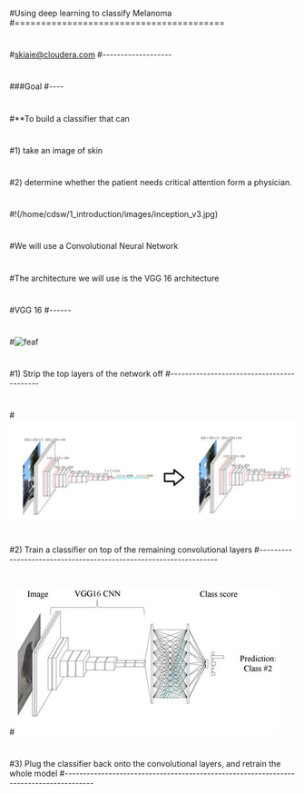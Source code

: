 

#Using deep learning to classify Melanoma
#========================================
#
#skiaie@cloudera.com
#-------------------
#
# 
#  
# 
#  
#
###Goal
#----
#
#**To build a classifier that can  
#  
#1) take an image of skin  
#  
#2) determine whether the patient needs critical attention form a physician.  
#  
#  
  
#  
#  
#
#!(/home/cdsw/1_introduction/images/inception_v3.jpg)
#
#  
#  
#  
#We will use a Convolutional Neural Network  
#  
#The architecture we will use is the VGG 16 architecture  
#  
#  
#  
#
#VGG 16
#------
#
#  
#  
#
#![feaf](./1_introduction/images/inception_v3.png)  
#  
#  
#  
#  
#
#1) Strip the top layers of the network off
#------------------------------------------
#
#  
#  
#  
#
#![](images/remove_bottleckeck.jpg)  
#  
#  
#  
#  
#
#2) Train a classifier on top of the remaining convolutional layers
#------------------------------------------------------------------
#
#  
#  
#  
#
#![](images/add_classifier.jpg)
#
#3) Plug the classifier back onto the convolutional layers, and retrain the whole model
#--------------------------------------------------------------------------------------
#
